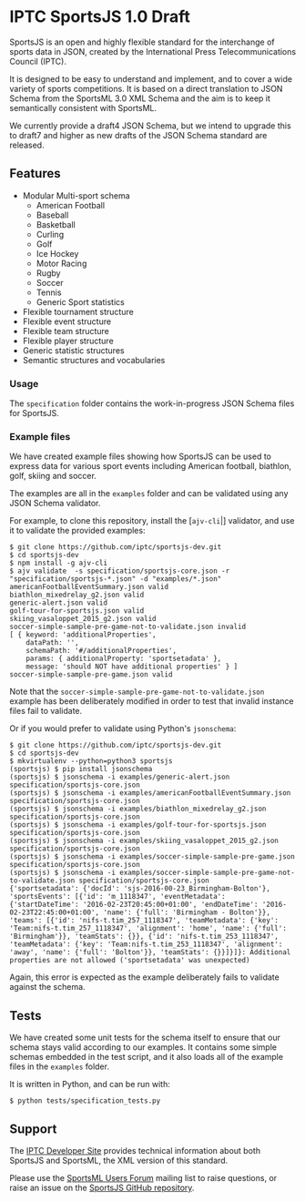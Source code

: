 # IPTC SportsJS 1.0 Draft

SportsJS is an open and highly flexible standard for the interchange of sports data
in JSON, created by the International Press Telecommunications Council (IPTC).

It is designed to be easy to understand and implement, and to cover a wide
variety of sports competitions. It is based on a direct translation to JSON Schema
from the SportsML 3.0 XML Schema and the aim is to keep it semantically consistent
with SportsML.

We currently provide a draft4 JSON Schema, but we intend to upgrade this to draft7
and higher as new drafts of the JSON Schema standard are released.

## Features

* Modular Multi-sport schema
  * American Football
  * Baseball
  * Basketball
  * Curling
  * Golf
  * Ice Hockey
  * Motor Racing
  * Rugby 
  * Soccer 
  * Tennis
  * Generic Sport statistics
* Flexible tournament structure
* Flexible event structure
* Flexible team structure
* Flexible player structure
* Generic statistic structures
* Semantic structures and vocabularies

### Usage

The `specification` folder contains the work-in-progress JSON Schema files for
SportsJS.


### Example files

We have created example files showing how SportsJS can be used to express data
for various sport events including American football, biathlon, golf, skiing and
soccer.

The examples are all in the `examples` folder and can be validated using any
JSON Schema validator.

For example, to clone this repository, install the [`ajv-cli`|] validator, and
use it to validate the provided examples:

    $ git clone https://github.com/iptc/sportsjs-dev.git
    $ cd sportsjs-dev
    $ npm install -g ajv-cli
    $ ajv validate  -s specification/sportsjs-core.json -r "specification/sportsjs-*.json" -d "examples/*.json"
    americanFootballEventSummary.json valid
    biathlon_mixedrelay_g2.json valid
    generic-alert.json valid
    golf-tour-for-sportsjs.json valid
    skiing_vasaloppet_2015_g2.json valid
    soccer-simple-sample-pre-game-not-to-validate.json invalid
    [ { keyword: 'additionalProperties',
        dataPath: '',
        schemaPath: '#/additionalProperties',
        params: { additionalProperty: 'sportsetadata' },
        message: 'should NOT have additional properties' } ]
    soccer-simple-sample-pre-game.json valid

Note that the `soccer-simple-sample-pre-game-not-to-validate.json` example has
been deliberately modified in order to test that invalid instance files fail to
validate.

Or if you would prefer to validate using Python's `jsonschema`:

    $ git clone https://github.com/iptc/sportsjs-dev.git
    $ cd sportsjs-dev
    $ mkvirtualenv --python=python3 sportsjs
    (sportsjs) $ pip install jsonschema
    (sportsjs) $ jsonschema -i examples/generic-alert.json specification/sportsjs-core.json
    (sportsjs) $ jsonschema -i examples/americanFootballEventSummary.json specification/sportsjs-core.json
    (sportsjs) $ jsonschema -i examples/biathlon_mixedrelay_g2.json specification/sportsjs-core.json
    (sportsjs) $ jsonschema -i examples/golf-tour-for-sportsjs.json specification/sportsjs-core.json
    (sportsjs) $ jsonschema -i examples/skiing_vasaloppet_2015_g2.json specification/sportsjs-core.json
    (sportsjs) $ jsonschema -i examples/soccer-simple-sample-pre-game.json specification/sportsjs-core.json
    (sportsjs) $ jsonschema -i examples/soccer-simple-sample-pre-game-not-to-validate.json specification/sportsjs-core.json
    {'sportsetadata': {'docId': 'sjs-2016-00-23_Birmingham-Bolton'}, 'sportsEvents': [{'id': 'm_1118347', 'eventMetadata': {'startDateTime': '2016-02-23T20:45:00+01:00', 'endDateTime': '2016-02-23T22:45:00+01:00', 'name': {'full': 'Birmingham - Bolton'}}, 'teams': [{'id': 'nifs-t.tim_257_1118347', 'teamMetadata': {'key': 'Team:nifs-t.tim_257_1118347', 'alignment': 'home', 'name': {'full': 'Birmingham'}}, 'teamStats': {}}, {'id': 'nifs-t.tim_253_1118347', 'teamMetadata': {'key': 'Team:nifs-t.tim_253_1118347', 'alignment': 'away', 'name': {'full': 'Bolton'}}, 'teamStats': {}}]}]}: Additional properties are not allowed ('sportsetadata' was unexpected)

Again, this error is expected as the example deliberately fails to validate
against the schema.

## Tests

We have created some unit tests for the schema itself to ensure that our schema
stays valid according to our examples. It contains some simple schemas embedded
in the test script, and it also loads all of the example files in the `examples`
folder.

It is written in Python, and can be run with:

    $ python tests/specification_tests.py

## Support

The [IPTC Developer Site](http://dev.iptc.org/SportsML) provides technical
information about both SportsJS and SportsML, the XML version of this standard.

Please use the [SportsML Users Forum](https://groups.yahoo.com/neo/groups/sportsml/info)
mailing list to raise questions, or raise an issue on the
[SportsJS GitHub repository](https://github.com/iptc/sportsjs-dev/issues).
